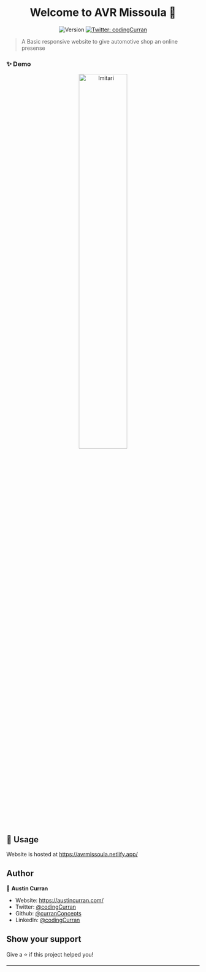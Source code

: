 <h1 align="center">Welcome to AVR Missoula 👋</h1>
<p align="center">
  <img alt="Version" src="https://img.shields.io/badge/version-1.0-blue.svg?cacheSeconds=2592000" />
  <a href="https://twitter.com/codingCurran" target="_blank">
    <img alt="Twitter: codingCurran" src="https://img.shields.io/twitter/follow/codingCurran.svg?style=social" />
  </a>
</p>

> A Basic responsive website to give automotive shop an online presense 

### ✨ Demo 
 <p align="center">
   <a target="_blank" href="#">
    <img     src="https://camo.githubusercontent.com/047a2a7d202bd257f20b91b795b17e54b0f1de2ca6bfdcb70c30e12901ab1ada/68747470733a2f2f6d656469612e67697068792e636f6d2f6d656469612f63616777353268617052617471716f6730592f67697068792e676966" width="50%" alt="Imitari"/>
  </a>
 </p>

## 🚀 Usage

Website is hosted at https://avrmissoula.netlify.app/ 

## Author

👤 **Austin Curran**

* Website: https://austincurran.com/
* Twitter: [@codingCurran](https://twitter.com/codingCurran)
* Github: [@curranConcepts](https://github.com/curranConcepts)
* LinkedIn: [@codingCurran](https://linkedin.com/in/codingCurran)


## Show your support

Give a ⭐️ if this project helped you!

***

